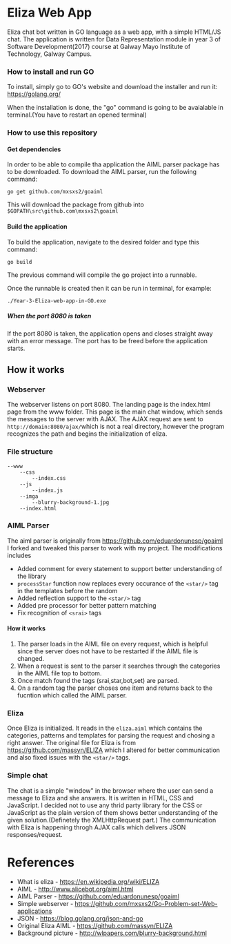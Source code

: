 # Eliza Web App
Eliza chat bot written in GO language as a web app, with a simple HTML/JS chat.
The application is written for Data Representation module in year 3 of Software Development(2017) course at Galway Mayo Institute of Technology, Galway Campus. 

### How to install and run GO

To install, simply go to GO's website and download the installer and run it: https://golang.org/

When the installation is done, the "go" command is going to be avaialable in terminal.(You have to restart an opened terminal)

### How to use this repository

#### Get dependencies
In order to be able to compile tha application the AIML parser package has to be downloaded.
To download the AIML parser, run the following command:
```
go get github.com/mxsxs2/goaiml
```
This will download the package from github into ```$GOPATH\src\github.com\mxsxs2\goaiml```
#### Build the application
To build the application, navigate to the desired folder and type this command: 
```
go build 
```

The previous command will compile the go project into a runnable.

Once the runnable is created then it can be run in terminal, for example: 
```
./Year-3-Eliza-web-app-in-GO.exe
```
##### When the port 8080 is taken
If the port 8080 is taken, the application opens and closes straight away with an error message. The port has to be freed before the application starts.

## How it works
### Webserver
The webserver listens on port 8080. 
The landing page is the index.html page from the www folder. 
This page is the main chat window, which sends the messages to the server with AJAX.
The AJAX request are sent to ```http://domain:8080/ajax/```which is not a real directory, however the program recognizes the path and begins the initialization of eliza. 
### File structure
```
--www
    --css
        --index.css
    --js
        --index.js
    --imga
        --blurry-background-1.jpg
    --index.html
```
### AIML Parser
The aiml parser is originally from https://github.com/eduardonunesp/goaiml
I forked and tweaked this parser to work with my project.
The modifications includes
* Added comment for every statement to support better understanding of the library
* ```processStar``` function now replaces every occurance of the ```<star/>``` tag in the templates before the random
* Added reflection support to the ```<star/>``` tag
* Added pre processor for better pattern matching
* Fix recognition of ```<srai>``` tags

#### How it works
1. The parser loads in the AIML file on every request, which is helpful since the server does not have to be restarted if the AIML file is changed.
2. When a request is sent to the parser it searches through the categories in the AIML file top to bottom.
3. Once match found the tags (srai,star,bot,set) are parsed.
4. On a random tag the parser choses one item and returns back to the fucntion which called the AIML parser.

### Eliza
Once Eliza is initialized. It reads in the ```eliza.aiml``` which contains the categories, patterns and templates for parsing the request and chosing a right answer. 
The original file for Eliza is from https://github.com/massyn/ELIZA which I altered for better communication and also fixed issues with the ```<star/>``` tags.

### Simple chat
The chat is a simple "window" in the browser where the user can send a message to Eliza and she answers.
It is written in HTML, CSS and JavaScript.
I decided not to use any thrid party library for the CSS or JavaScript as the plain version of them shows better understanding of the given solution.(Definetely the XMLHttpRequest part.)
The communication with Eliza is happening throgh AJAX calls which delivers JSON responses/request.



# References
* What is eliza - https://en.wikipedia.org/wiki/ELIZA
* AIML - http://www.alicebot.org/aiml.html
* AIML Parser - https://github.com/eduardonunesp/goaiml
* Simple webserver - https://github.com/mxsxs2/Go-Problem-set-Web-applications
* JSON - https://blog.golang.org/json-and-go
* Original Eliza AIML - https://github.com/massyn/ELIZA
* Background picture - http://wlpapers.com/blurry-background.html